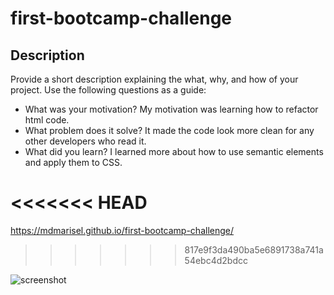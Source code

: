 # first-bootcamp-challenge

## Description

Provide a short description explaining the what, why, and how of your project. Use the following questions as a guide:

- What was your motivation?
My motivation was learning how to refactor html code.
- What problem does it solve?
It made the code look more clean for any other developers who read it.
- What did you learn?
I learned more about how to use semantic elements and apply them to CSS.

<<<<<<< HEAD
=======
https://mdmarisel.github.io/first-bootcamp-challenge/
>>>>>>> 817e9f3da490ba5e6891738a741a54ebc4d2bdcc

![screenshot](./assets/images/screenshot.png)
